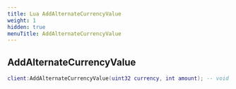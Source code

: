 ```yaml
---
title: Lua AddAlternateCurrencyValue
weight: 1
hidden: true
menuTitle: AddAlternateCurrencyValue
---
```

## AddAlternateCurrencyValue
```lua
client:AddAlternateCurrencyValue(uint32 currency, int amount); -- void
```